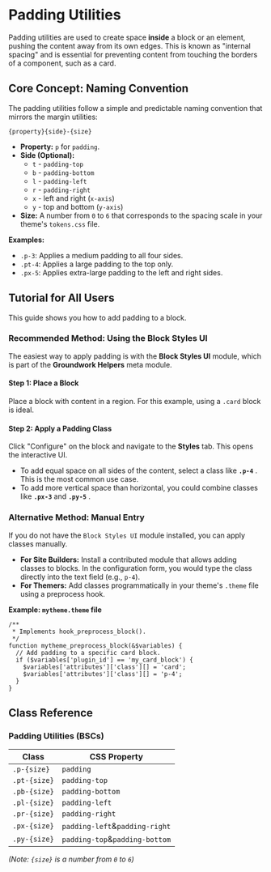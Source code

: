 # Padding Utilities

Padding utilities are used to create space **inside** a block or an element, pushing the content away from its own edges. This is known as "internal spacing" and is essential for preventing content from touching the borders of a component, such as a card.

## Core Concept: Naming Convention

The padding utilities follow a simple and predictable naming convention that mirrors the margin utilities:

`{property}{side}-{size}`

* **Property:** `p` for `padding`.
* **Side (Optional):**
  * `t` - `padding-top`
  * `b` - `padding-bottom`
  * `l` - `padding-left`
  * `r` - `padding-right`
  * `x` - left and right (`x-axis`)
  * `y` - top and bottom (`y-axis`)
* **Size:** A number from `0` to `6` that corresponds to the spacing scale in your theme's `tokens.css` file.

**Examples:**

* `.p-3`: Applies a medium padding to all four sides.
* `.pt-4`: Applies a large padding to the top only.
* `.px-5`: Applies extra-large padding to the left and right sides.

## Tutorial for All Users

This guide shows you how to add padding to a block.

### Recommended Method: Using the Block Styles UI

The easiest way to apply padding is with the **Block Styles UI** module, which is part of the **Groundwork Helpers** meta module.

#### Step 1: Place a Block

Place a block with content in a region. For this example, using a `.card` block is ideal.

#### Step 2: Apply a Padding Class

Click "Configure" on the block and navigate to the **Styles** tab. This opens the interactive UI.

* To add equal space on all sides of the content, select a class like  **`.p-4`** . This is the most common use case.
* To add more vertical space than horizontal, you could combine classes like **`.px-3`** and  **`.py-5`** .

### Alternative Method: Manual Entry

If you do not have the `Block Styles UI` module installed, you can apply classes manually.

* **For Site Builders:** Install a contributed module that allows adding classes to blocks. In the configuration form, you would type the class directly into the text field (e.g., `p-4`).
* **For Themers:** Add classes programmatically in your theme's `.theme` file using a preprocess hook.

**Example: `mytheme.theme` file**

```
/**
 * Implements hook_preprocess_block().
 */
function mytheme_preprocess_block(&$variables) {
  // Add padding to a specific card block.
  if ($variables['plugin_id'] == 'my_card_block') {
    $variables['attributes']['class'][] = 'card';
    $variables['attributes']['class'][] = 'p-4';
  }
}

```

## Class Reference

### Padding Utilities (BSCs)

| **Class** | **CSS Property**             |
| --------------- | ---------------------------------- |
| `.p-{size}`   | `padding`                        |
| `.pt-{size}`  | `padding-top`                    |
| `.pb-{size}`  | `padding-bottom`                 |
| `.pl-{size}`  | `padding-left`                   |
| `.pr-{size}`  | `padding-right`                  |
| `.px-{size}`  | `padding-left`&`padding-right` |
| `.py-{size}`  | `padding-top`&`padding-bottom` |

*(Note: `{size}` is a number from `0` to `6`)*
